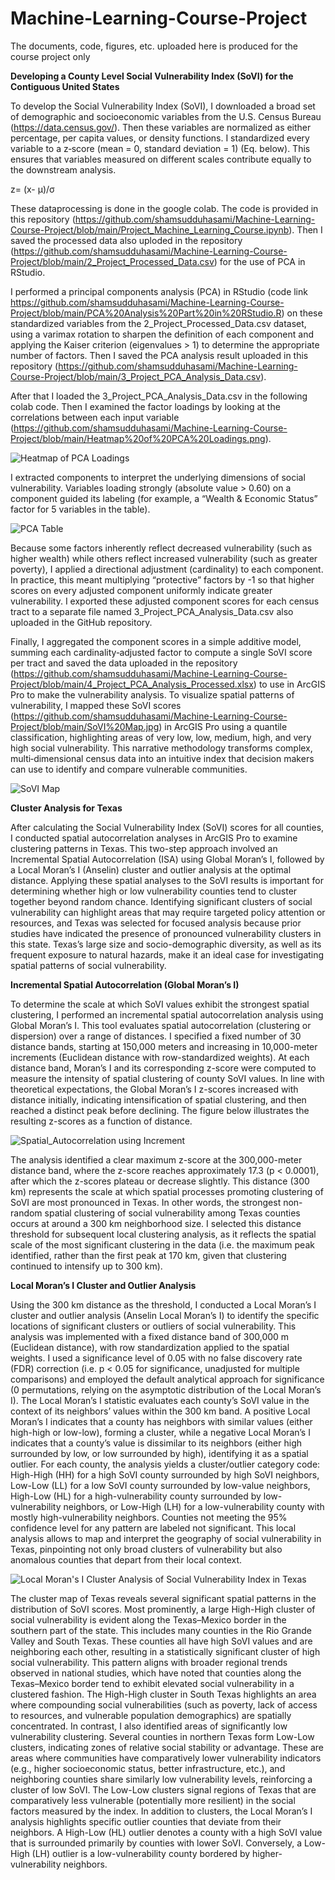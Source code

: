 # Machine-Learning-Course-Project
The documents, code, figures, etc. uploaded here is produced for the course project only


**Developing a County Level Social Vulnerability Index (SoVI) for the Contiguous United States**

To develop the Social Vulnerability Index (SoVI), I downloaded a broad set of demographic and socioeconomic variables from the U.S. Census Bureau (https://data.census.gov/). Then these variables are normalized as either percentage, per capita values, or density functions. I standardized every variable to a z‐score (mean = 0, standard deviation = 1) (Eq. below). This ensures that variables measured on different scales contribute equally to the downstream analysis. 

z=  (x- μ)/σ

These dataprocessing is done in the google colab. The code is provided in this repository (https://github.com/shamsudduhasami/Machine-Learning-Course-Project/blob/main/Project_Machine_Learning_Course.ipynb). Then I saved the processed data also uploded in the repository (https://github.com/shamsudduhasami/Machine-Learning-Course-Project/blob/main/2_Project_Processed_Data.csv) for the use of PCA in RStudio.

I performed a principal components analysis (PCA) in RStudio (code link https://github.com/shamsudduhasami/Machine-Learning-Course-Project/blob/main/PCA%20Analysis%20Part%20in%20RStudio.R) on these standardized variables from the 2_Project_Processed_Data.csv dataset, using a varimax rotation to sharpen the definition of each component and applying the Kaiser criterion (eigenvalues > 1) to determine the appropriate number of factors. Then I saved the PCA analysis result uploaded in this repository (https://github.com/shamsudduhasami/Machine-Learning-Course-Project/blob/main/3_Project_PCA_Analysis_Data.csv).

After that I loaded the 3_Project_PCA_Analysis_Data.csv in the following colab code. Then I examined the factor loadings by looking at the correlations between each input variable (https://github.com/shamsudduhasami/Machine-Learning-Course-Project/blob/main/Heatmap%20of%20PCA%20Loadings.png).

![Heatmap of PCA Loadings](https://github.com/user-attachments/assets/6caf1b80-4d8c-445c-8719-e474d928e9e2)

I extracted components to interpret the underlying dimensions of social vulnerability. Variables loading strongly (absolute value > 0.60) on a component guided its labeling (for example, a “Wealth & Economic Status” factor for 5 variables in the table).

![PCA Table](https://github.com/user-attachments/assets/184404b8-4495-4697-ac90-dc71afbc0597)


Because some factors inherently reflect decreased vulnerability (such as higher wealth) while others reflect increased vulnerability (such as greater poverty), I applied a directional adjustment (cardinality) to each component. In practice, this meant multiplying “protective” factors by -1 so that higher scores on every adjusted component uniformly indicate greater vulnerability. I exported these adjusted component scores for each census tract to a separate file named 3_Project_PCA_Analysis_Data.csv also uploaded in the GitHub repository.

Finally, I aggregated the component scores in a simple additive model, summing each cardinality‐adjusted factor to compute a single SoVI score per tract and saved the data uploaded in the repository (https://github.com/shamsudduhasami/Machine-Learning-Course-Project/blob/main/4_Project_PCA_Analysis_Processed.xlsx) to use in ArcGIS Pro to make the vulnerability analysis. To visualize spatial patterns of vulnerability, I mapped these SoVI scores (https://github.com/shamsudduhasami/Machine-Learning-Course-Project/blob/main/SoVI%20Map.jpg) in ArcGIS Pro using a quantile classification, highlighting areas of very low, low, medium, high, and very high social vulnerability. This narrative methodology transforms complex, multi‐dimensional census data into an intuitive index that decision makers can use to identify and compare vulnerable communities.

![SoVI Map](https://github.com/user-attachments/assets/406428f0-665b-4761-999e-1f5705eb3470)

**Cluster Analysis for Texas**

After calculating the Social Vulnerability Index (SoVI) scores for all counties, I conducted spatial autocorrelation analyses in ArcGIS Pro to examine clustering patterns in Texas. This two-step approach involved an Incremental Spatial Autocorrelation (ISA) using Global Moran’s I, followed by a Local Moran’s I (Anselin) cluster and outlier analysis at the optimal distance. Applying these spatial analyses to the SoVI results is important for determining whether high or low vulnerability counties tend to cluster together beyond random chance. Identifying significant clusters of social vulnerability can highlight areas that may require targeted policy attention or resources, and Texas was selected for focused analysis because prior studies have indicated the presence of pronounced vulnerability clusters in this state​. Texas’s large size and socio-demographic diversity, as well as its frequent exposure to natural hazards, make it an ideal case for investigating spatial patterns of social vulnerability.

**Incremental Spatial Autocorrelation (Global Moran’s I)**

To determine the scale at which SoVI values exhibit the strongest spatial clustering, I performed an incremental spatial autocorrelation analysis using Global Moran’s I. This tool evaluates spatial autocorrelation (clustering or dispersion) over a range of distances. I specified a fixed number of 30 distance bands, starting at 150,000 meters and increasing in 10,000-meter increments (Euclidean distance with row-standardized weights). At each distance band, Moran’s I and its corresponding z-score were computed to measure the intensity of spatial clustering of county SoVI values. In line with theoretical expectations, the Global Moran’s I z-scores increased with distance initially, indicating intensification of spatial clustering, and then reached a distinct peak before declining. The figure below illustrates the resulting z-scores as a function of distance.

![Spatial_Autocorrelation using Increment](https://github.com/user-attachments/assets/ae44cab4-e6cb-4203-a0a5-5f6d813329f5)

The analysis identified a clear maximum z-score at the 300,000-meter distance band, where the z-score reaches approximately 17.3 (p < 0.0001), after which the z-scores plateau or decrease slightly. This distance (300 km) represents the scale at which spatial processes promoting clustering of SoVI are most pronounced in Texas. In other words, the strongest non-random spatial clustering of social vulnerability among Texas counties occurs at around a 300 km neighborhood size. I selected this distance threshold for subsequent local clustering analysis, as it reflects the spatial scale of the most significant clustering in the data (i.e. the maximum peak identified, rather than the first peak at 170 km, given that clustering continued to intensify up to 300 km).

**Local Moran’s I Cluster and Outlier Analysis**

Using the 300 km distance as the threshold, I conducted a Local Moran’s I cluster and outlier analysis (Anselin Local Moran’s I) to identify the specific locations of significant clusters or outliers of social vulnerability. This analysis was implemented with a fixed distance band of 300,000 m (Euclidean distance), with row standardization applied to the spatial weights. I used a significance level of 0.05 with no false discovery rate (FDR) correction (i.e. p < 0.05 for significance, unadjusted for multiple comparisons) and employed the default analytical approach for significance (0 permutations, relying on the asymptotic distribution of the Local Moran’s I)​. The Local Moran’s I statistic evaluates each county’s SoVI value in the context of its neighbors’ values within the 300 km band. A positive Local Moran’s I indicates that a county has neighbors with similar values (either high-high or low-low), forming a cluster, while a negative Local Moran’s I indicates that a county’s value is dissimilar to its neighbors (either high surrounded by low, or low surrounded by high), identifying it as a spatial outlier​. For each county, the analysis yields a cluster/outlier category code: High-High (HH) for a high SoVI county surrounded by high SoVI neighbors, Low-Low (LL) for a low SoVI county surrounded by low-value neighbors, High-Low (HL) for a high-vulnerability county surrounded by low-vulnerability neighbors, or Low-High (LH) for a low-vulnerability county with mostly high-vulnerability neighbors. Counties not meeting the 95% confidence level for any pattern are labeled not significant. This local analysis allows to map and interpret the geography of social vulnerability in Texas, pinpointing not only broad clusters of vulnerability but also anomalous counties that depart from their local context.

![Local Moran's I Cluster Analysis of Social Vulnerability Index in Texas](https://github.com/user-attachments/assets/62189822-f8de-4917-85da-4738f74b381b)

The cluster map of Texas reveals several significant spatial patterns in the distribution of SoVI scores. Most prominently, a large High-High cluster of social vulnerability is evident along the Texas–Mexico border in the southern part of the state. This includes many counties in the Rio Grande Valley and South Texas. These counties all have high SoVI values and are neighboring each other, resulting in a statistically significant cluster of high social vulnerability. This pattern aligns with broader regional trends observed in national studies, which have noted that counties along the Texas–Mexico border tend to exhibit elevated social vulnerability in a clustered fashion. The High-High cluster in South Texas highlights an area where compounding social vulnerabilities (such as poverty, lack of access to resources, and vulnerable population demographics) are spatially concentrated. In contrast, I also identified areas of significantly low vulnerability clustering. Several counties in northern Texas form Low-Low clusters, indicating zones of relative social stability or advantage. These are areas where communities have comparatively lower vulnerability indicators (e.g., higher socioeconomic status, better infrastructure, etc.), and neighboring counties share similarly low vulnerability levels, reinforcing a cluster of low SoVI. The Low-Low clusters signal regions of Texas that are comparatively less vulnerable (potentially more resilient) in the social factors measured by the index. In addition to clusters, the Local Moran’s I analysis highlights specific outlier counties that deviate from their neighbors. A High-Low (HL) outlier denotes a county with a high SoVI value that is surrounded primarily by counties with lower SoVI. Conversely, a Low-High (LH) outlier is a low-vulnerability county bordered by higher-vulnerability neighbors.
